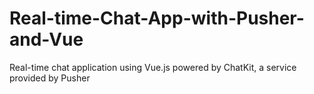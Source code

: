 # Real-time-Chat-App-with-Pusher-and-Vue
 Real-time chat application using Vue.js powered by ChatKit, a service provided by Pusher
